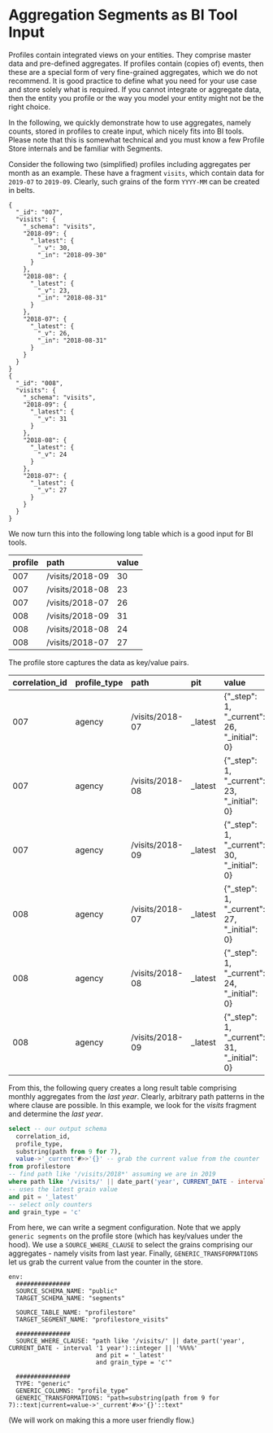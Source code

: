 # Aggregation Segments as BI Tool Input

Profiles contain integrated views on your entities. They comprise master data and pre-defined aggregates. If profiles contain \(copies of\) events, then these are a special form of very fine-grained aggregates, which we do not recommend. It is good practice to define what you need  for your use case and store solely what is required. If you cannot integrate or aggregate data, then the entity you profile or the way you model your entity might not be the right choice.

In the following, we quickly demonstrate how to use aggregates, namely counts, stored in profiles to create input, which nicely fits into BI tools. Please note that this is somewhat  technical and you must know a few Profile Store internals and be familiar with Segments.

Consider the following two \(simplified\) profiles including aggregates per month as an example. These have a fragment `visits`, which contain data for `2019-07` to `2019-09`. Clearly, such grains of the form `YYYY-MM` can be created in belts.

```text
{
  "_id": "007",
  "visits": {
    "_schema": "visits",
    "2018-09": {
      "_latest": {
        "_v": 30,
        "_in": "2018-09-30"
      }
    },
    "2018-08": {
      "_latest": {
        "_v": 23,
        "_in": "2018-08-31"
      }
    },
    "2018-07": {
      "_latest": {
        "_v": 26,
        "_in": "2018-08-31"
      }
    }
  }
}
{
  "_id": "008",
  "visits": {
    "_schema": "visits",
    "2018-09": {
      "_latest": {
        "_v": 31
      }
    },
    "2018-08": {
      "_latest": {
        "_v": 24
      }
    },
    "2018-07": {
      "_latest": {
        "_v": 27
      }
    }
  }
}
```

We now turn this into the following long table which is a good input for BI tools.

| profile | path | value |
| :--- | :--- | :--- |
| 007 | /visits/2018-09 | 30 |
| 007 | /visits/2018-08 | 23 |
| 007 | /visits/2018-07 | 26 |
| 008 | /visits/2018-09 | 31 |
| 008 | /visits/2018-08 | 24 |
| 008 | /visits/2018-07 | 27 |

The profile store captures the data as key/value pairs.

| correlation\_id | profile\_type | path | pit | value | grain\_type |
| :--- | :--- | :--- | :--- | :--- | :--- |
| 007 | agency | /visits/2018-07 | \_latest | {"\_step": 1, "\_current": 26, "\_initial": 0} | c |
| 007 | agency | /visits/2018-08 | \_latest | {"\_step": 1, "\_current": 23, "\_initial": 0} | c |
| 007 | agency | /visits/2018-09 | \_latest | {"\_step": 1, "\_current": 30, "\_initial": 0} | c |
| 008 | agency | /visits/2018-07 | \_latest | {"\_step": 1, "\_current": 27, "\_initial": 0} | c |
| 008 | agency | /visits/2018-08 | \_latest | {"\_step": 1, "\_current": 24, "\_initial": 0} | c |
| 008 | agency | /visits/2018-09 | \_latest | {"\_step": 1, "\_current": 31, "\_initial": 0} | c |

From this, the following query creates a long result table comprising monthly aggregates from the _last year_. Clearly, arbitrary path patterns in the where clause are possible. In this example, we look for the _visits_ fragment and determine the _last year_.

```sql
select -- our output schema
  correlation_id,
  profile_type,
  substring(path from 9 for 7),
  value->'_current'#>>'{}' -- grab the current value from the counter
from profilestore
-- find path like '/visits/2018*' assuming we are in 2019
where path like '/visits/' || date_part('year', CURRENT_DATE - interval '1 year')::integer || '%'
-- uses the latest grain value
and pit = '_latest'
-- select only counters
and grain_type = 'c'
```

From here, we can write a segment configuration. Note that we apply `generic segments` on the profile store \(which has key/values under the hood\). We use a  `SOURCE_WHERE_CLAUSE` to select the grains comprising our aggregates - namely visits from last year. Finally, `GENERIC_TRANSFORMATIONS` let us grab the current value from the counter in the store.

```text
env:
  ###############
  SOURCE_SCHEMA_NAME: "public"
  TARGET_SCHEMA_NAME: "segments"

  SOURCE_TABLE_NAME: "profilestore"
  TARGET_SEGMENT_NAME: "profilestore_visits"

  ###############
  SOURCE_WHERE_CLAUSE: "path like '/visits/' || date_part('year', CURRENT_DATE - interval '1 year')::integer || '%%%%'
                        and pit = '_latest'
                        and grain_type = 'c'" 

  ###############
  TYPE: "generic"
  GENERIC_COLUMNS: "profile_type"
  GENERIC_TRANSFORMATIONS: "path=substring(path from 9 for 7)::text|current=value->'_current'#>>'{}'::text"
```

\(We will work on making this a more user friendly flow.\)

